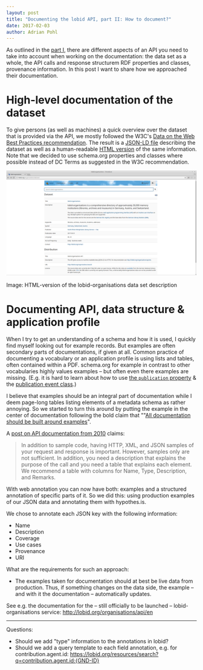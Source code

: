 ```yaml
---
layout: post
title: "Documenting the lobid API, part II: How to document?"
date: 2017-02-03
author: Adrian Pohl
---
```

As outlined in the [part I](http://blog.lobid.org/2017/02/23/api-documentation-1.html), there are different aspects of an API you need to take into account when working on the documentation: the data set as a whole, the API calls and response structurem RDF properties and classes, provenance information. In this post I want to share how we approached their documentation.

# High-level documentation of the dataset

To give persons (as well as machines) a quick overview over the dataset that is provided via the API, we mostly followed the W3C's [Data on the Web Best Practices recommendation](https://www.w3.org/TR/dwbp/#metadata). The result is a [JSON-LD file](http://lobid.org/organisations/dataset.jsonld) describing the dataset as well as a human-readable [HTML version](http://lobid.org/organisations/dataset) of the same information. Note that we decided to use schema.org properties and classes where possible instead of DC Terms as suggested in the W3C recommendation.

![Description of the lobid-organisations data set](/images/lobid-organisations-description.png) 

Image: HTML-version of the lobid-organisations data set description

# Documenting API, data structure & application profile

When I try to get an understanding of a schema and how it is used, I quickly find myself looking out for example records. But examples are often secondary parts of documentations, if given at all. Common practice of documenting a vocabulary or an application profile is using lists and tables, often contained within a PDF.
schema.org for example in contrast to other vocabularies highly values examples – but often even there examples are missing. (E.g. it is hard to learn about how to use [the `publication` property](https://schema.org/publication) & the [publication event class](https://schema.org/PublicationEvent).)

I believe that examples should be an integral part of documentation while I deem page-long tables listing elements of a metadata schema as rather annoying. So we started to turn this around by putting the example in the center of documentation following the bold claim that ""[All documentation should be built around examples](https://twitter.com/acka47/status/791271448245637120)".

A [post on API documentation from 2010](https://www.programmableweb.com/news/web-api-documentation-best-practices/2010/08/12) claims:

> In addition to sample code, having HTTP, XML, and JSON samples of your request and response is important. However, samples only are not sufficient. In addition, you need a description that explains the purpose of the call and you need a table that explains each element. We recommend a table with columns for Name, Type, Description, and Remarks.

With web annotation you can now have both: examples and a structured annotation of specific parts of it. So we did this: using production examples of our JSON data and annotating them with hypothes.is.

We chose to annotate each JSON key with the following information:

- Name
- Description
- Coverage
- Use cases
- Provenance
- URI

What are the requirements for such an approach:
- The examples taken for documentation should at best be live data from production. Thus, if something changes on the data side, the example – and with it the documentation – automatically updates.

See e.g. the documentation for the – still officially to be launched – lobid-organisations service: http://lobid.org/organisations/api/en

----

Questions:

- Should we add "type" information to the annotations in lobid?
- Should we add a query template to each field annotation, e.g. for contribution.agent.id: https://lobid.org/resources/search?q=contribution.agent.id:{GND-ID}
